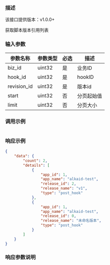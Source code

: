 ### 描述

该接口提供版本：v1.0.0+

获取脚本版本引用列表

### 输入参数

| 参数名称    | 参数类型 | 必选 | 描述       |
| ----------- | -------- | ---- | ---------- |
| biz_id      | uint32   | 是   | 业务ID     |
| hook_id     | uint32   | 是   | hookID     |
| revision_id | uint32   | 是   | 版本id     |
| start       | uint32   | 否   | 分页起始值 |
| limit       | uint32   | 否   | 分页大小   |

### 调用示例

```json

```

### 响应示例

```json
{
    "data": {
        "count": 2,
        "details": [
            {
                "app_id": 1,
                "app_name": "alkaid-test",
                "release_id": 2,
                "release_name": "v1",
                "type": "post_hook"
            },
            {
                "app_id": 1,
                "app_name": "alkaid-test",
                "release_id": 0,
                "release_name": "未命名版本",
                "type": "post_hook"
            }
        ]
    }
}
```

### 响应参数说明

